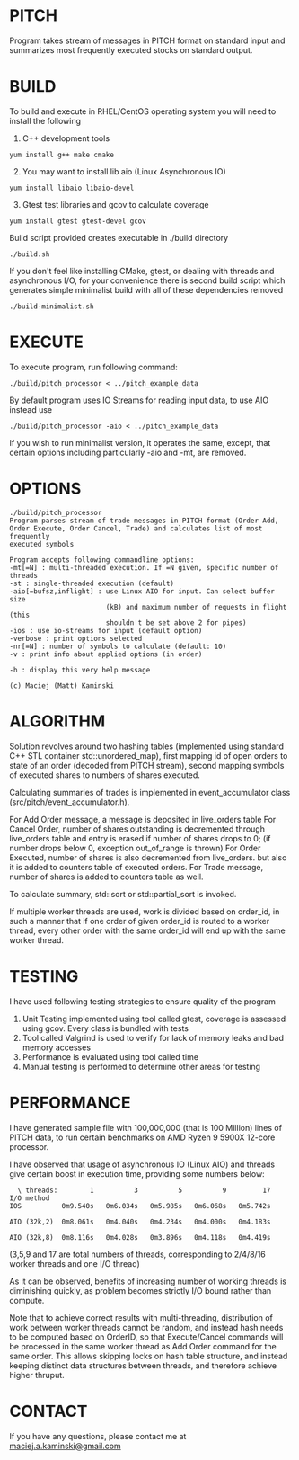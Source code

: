 # PITCH

Program takes stream of messages in PITCH format on standard input and summarizes most
frequently executed stocks on standard output.



# BUILD

To build and execute in RHEL/CentOS operating system you will need to install the following

1. C++ development tools
```
yum install g++ make cmake
```


2. You may want to install lib aio (Linux Asynchronous IO)
```
yum install libaio libaio-devel
```

3. Gtest test libraries and gcov to calculate coverage
```
yum install gtest gtest-devel gcov
```

Build script provided creates executable in ./build directory

```
./build.sh
```

If you don't feel like installing CMake, gtest, or dealing with threads
and asynchronous I/O, for your convenience there is second build script which
generates simple minimalist build with all of these dependencies removed

```
./build-minimalist.sh
```

# EXECUTE

To execute program, run following command:

```
./build/pitch_processor < ../pitch_example_data
```

By default program uses IO Streams for reading input data, to use AIO instead use

```
./build/pitch_processor -aio < ../pitch_example_data
```

If you wish to run minimalist version, it operates the same, except, that certain options
including particularly -aio and -mt, are removed.

# OPTIONS

```
./build/pitch_processor
Program parses stream of trade messages in PITCH format (Order Add,
Order Execute, Order Cancel, Trade) and calculates list of most frequently
executed symbols

Program accepts following commandline options:
-mt[=N] : multi-threaded execution. If =N given, specific number of threads
-st : single-threaded execution (default)
-aio[=bufsz,inflight] : use Linux AIO for input. Can select buffer size
                        (kB) and maximum number of requests in flight (this
                        shouldn't be set above 2 for pipes)
-ios : use io-streams for input (default option)
-verbose : print options selected
-nr[=N] : number of symbols to calculate (default: 10)
-v : print info about applied options (in order)

-h : display this very help message

(c) Maciej (Matt) Kaminski
```

# ALGORITHM

Solution revolves around two hashing tables (implemented using standard
C++ STL container std::unordered_map), first mapping id of open orders
to state of an order (decoded from PITCH stream), second mapping symbols
of executed shares to numbers of shares executed. 

Calculating summaries of trades is implemented in event_accumulator class
(src/pitch/event_accumulator.h).

For Add Order message, a message is deposited in live_orders table
For Cancel Order, number of shares outstanding is decremented through
    live_orders table and entry is erased if number of shares drops to 0;
    (if number drops below 0, exception out_of_range is thrown)
For Order Executed, number of shares is also decremented from live_orders.
    but also it is added to counters table of executed orders.
For Trade message, number of shares is added to counters table as well.

To calculate summary, std::sort or std::partial_sort is invoked.

If multiple worker threads are used, work is divided based on order_id,
in such a manner that if one order of given order_id is routed to a worker
thread, every other order with the same order_id will end up with
the same worker thread.

# TESTING

I have used following testing strategies to ensure quality of the program

1. Unit Testing implemented using tool called gtest,
    coverage is assessed using gcov. Every class is bundled with tests
2. Tool called Valgrind is used to verify for lack of memory leaks
    and bad memory accesses
3. Performance is evaluated using tool called time
4. Manual testing is performed to determine other areas for testing

# PERFORMANCE

I have generated sample file with 100,000,000 (that is 100 Million) lines of
PITCH data, to run certain benchmarks on AMD Ryzen 9 5900X 12-core processor.

I have observed that usage of asynchronous IO (Linux AIO) and threads give
certain boost in execution time, providing some numbers below:

```
  \ threads:        1          3          5          9         17
I/O method
IOS          0m9.540s   0m6.034s   0m5.985s   0m6.068s   0m5.742s

AIO (32k,2)  0m8.061s   0m4.040s   0m4.234s   0m4.000s   0m4.183s

AIO (32k,8)  0m8.116s   0m4.028s   0m3.896s   0m4.118s   0m4.419s
```
(3,5,9 and 17 are total numbers of threads, corresponding to 2/4/8/16
worker threads and one I/O thread)

As it can be observed, benefits of increasing number of working threads
is diminishing quickly, as problem becomes strictly I/O bound rather than
compute.

Note that to achieve correct results with multi-threading, distribution
of work between worker threads cannot be random, and instead hash needs
to be computed based on OrderID, so that Execute/Cancel commands
will be processed in the same worker thread as Add Order command for the
same order. This allows skipping locks on hash table structure, and
instead keeping distinct data structures between threads, and therefore
achieve higher thruput.

# CONTACT

If you have any questions, please contact me at maciej.a.kaminski@gmail.com